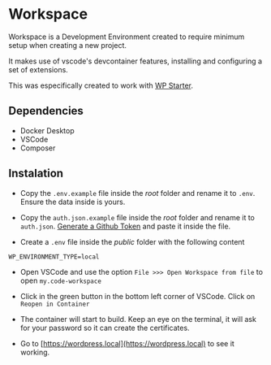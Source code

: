 # Workspace

Workspace is a Development Environment created to require minimum setup when creating a new project.

It makes use of vscode's devcontainer features, installing and configuring a set of extensions. 

This was especifically created to work with [WP Starter](https://wecodemore.github.io/wpstarter/).

## Dependencies

- Docker Desktop
- VSCode
- Composer

## Instalation

- Copy the `.env.example` file inside the *root* folder and rename it to `.env`. Ensure the data inside is yours.

- Copy the `auth.json.example` file inside the *root* folder and rename it to `auth.json`. [Generate a Github Token](https://github.com/settings/tokens) and paste it inside the file.

- Create a `.env` file inside the *public* folder with the following content
````
WP_ENVIRONMENT_TYPE=local
````

- Open VSCode and use the option `File >>> Open Workspace from file` to open `my.code-workspace`

- Click in the green button in the bottom left corner of VSCode. Click on `Reopen in Container`

- The container will start to build. Keep an eye on the terminal, it will ask for your password so it can create the certificates.

- Go to [https://wordpress.local](https://wordpress.local) to see it working.